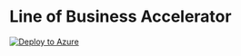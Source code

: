 # Line of Business Accelerator

[![Deploy to Azure](http://azuredeploy.net/deploybutton.png)](https://portal.azure.com/#create/Microsoft.Template/uri/https%3A%2F%2Fraw.githubusercontent.com%2Fjwendl%2Flob-application-accelerator%2Fmaster%2Ftemplate%2FLobAccelerator.Template%2Fazuredeploy.json)